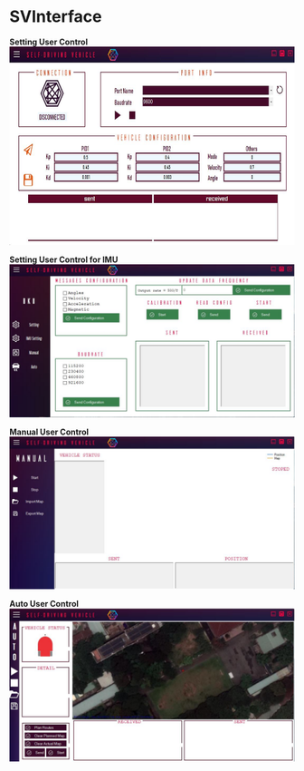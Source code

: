 # SVInterface
**Setting User Control**
<img src="Images/SettingUC.JPG" width="700" height="350">

**Setting User Control for IMU**
<img src="Images/SettingIMUUC.JPG">

**Manual User Control**
<img src="Images/ManualUC.JPG">

**Auto User Control**
<img src="Images/AutoUC.JPG">
